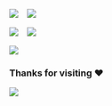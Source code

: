 ![](http://github-profile-summary-cards.vercel.app/api/cards/stats?username=ericiusx&theme=default)
&nbsp;&nbsp;
![](http://github-profile-summary-cards.vercel.app/api/cards/productive-time?username=ericiusx&theme=default&utcOffset=8)

![](http://github-profile-summary-cards.vercel.app/api/cards/most-commit-language?username=ericiusx&theme=default&exclude=HTML)
&nbsp;&nbsp;
![](http://github-profile-summary-cards.vercel.app/api/cards/repos-per-language?username=ericiusx&theme=default&exclude=HTML)

![](http://github-profile-summary-cards.vercel.app/api/cards/profile-details?username=ericiusx&theme=default)


### Thanks for visiting :heart:
<a href='https://clustrmaps.com/site/1c4gs'  title='Visit tracker'>
    <img src='https://clustrmaps.com/map_v2.png?cl=586e75&w=700&t=tt&d=ikbsw8Svp2rgHQXXEy2NV-ibyMAKkQi1aKxe-rixBNY&co=ffffff&ct=000000'/>
</a>
